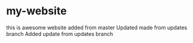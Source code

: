 # my-website
this is awesome website added from master
Updated made from updates branch
Added update from updates branch
